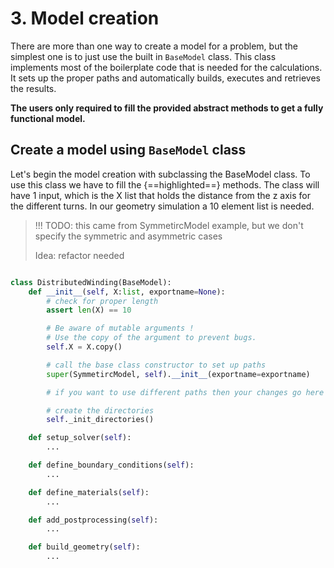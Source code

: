 # 3. Model creation

There are more than one way to create a model for a problem, but the simplest one is to just use the built in `BaseModel` class. This class implements most of the boilerplate code that is needed for the calculations. It sets up the proper paths and automatically builds, executes and retrieves the results.

**The users only required to fill the provided abstract methods to get a fully functional model.**

## Create a model using `BaseModel` class

Let's begin the model creation with subclassing the BaseModel class. To use this class we have to fill the {==highlighted==} methods. The class will have 1 input, which is the X list that holds the distance from the z axis for the different turns. In our geometry simulation a 10 element list is needed.

> !!! TODO: this came from SymmetircModel example, but we don't specify the symmetric and asymmetric cases
>
> Idea: refactor needed

``` python hl_lines="18 21 24 27 30"

class DistributedWinding(BaseModel):
    def __init__(self, X:list, exportname=None):
        # check for proper length
        assert len(X) == 10

        # Be aware of mutable arguments !
        # Use the copy of the argument to prevent bugs.
        self.X = X.copy()

        # call the base class constructor to set up paths
        super(SymmetircModel, self).__init__(exportname=exportname)

        # if you want to use different paths then your changes go here

        # create the directories
        self._init_directories()

    def setup_solver(self):
        ...

    def define_boundary_conditions(self):
        ...

    def define_materials(self):
        ...

    def add_postprocessing(self):
        ...

    def build_geometry(self):
        ...
```
